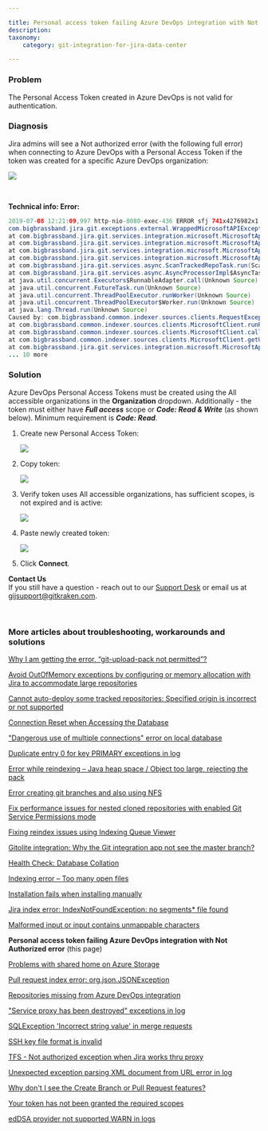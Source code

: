```yaml
---

title: Personal access token failing Azure DevOps integration with Not Authorized error
description:
taxonomy:
    category: git-integration-for-jira-data-center

---
```


### Problem

The Personal Access Token created in Azure DevOps is not valid for authentication.

### Diagnosis

Jira admins will see a Not authorized error (with the following full error) when connecting to Azure DevOps with a Personal Access Token if the token was created for a specific Azure DevOps organization:

![](/wp-content/uploads/gij-personal-access-token-failing-azure-devops.png)

&nbsp;

**Technical info: Error:**

```java
2019-07-08 12:21:09,997 http-nio-8080-exec-436 ERROR sfj 741x4276982x1 a7oa8 192.168.143.212 /rest/gitplugin/1.0/trackedfolders/scan/4994-Bpv7dj9zmeyFAAf6 [c.b.j.g.rest.exceptionmappers.WrappedIntegrationAPIExceptionMapper] Rest API has thrown exception.
com.bigbrassband.jira.git.exceptions.external.WrappedMicrosoftAPIException: External service error
at com.bigbrassband.jira.git.services.integration.microsoft.MicrosoftApi.getRepositoriesMS(MicrosoftApi.java:134)
at com.bigbrassband.jira.git.services.integration.microsoft.MicrosoftApi.getRepositories(MicrosoftApi.java:93)
at com.bigbrassband.jira.git.services.integration.microsoft.MicrosoftApiService.scan(MicrosoftApiService.java:132)
at com.bigbrassband.jira.git.services.integration.microsoft.MicrosoftApiService.fastScan(MicrosoftApiService.java:137)
at com.bigbrassband.jira.git.services.async.ScanTrackedRepoTask.run(ScanTrackedRepoTask.java:61)
at com.bigbrassband.jira.git.services.async.AsyncProcessorImpl$AsyncTaskWrapper.run(AsyncProcessorImpl.java:114)
at java.util.concurrent.Executors$RunnableAdapter.call(Unknown Source)
at java.util.concurrent.FutureTask.run(Unknown Source)
at java.util.concurrent.ThreadPoolExecutor.runWorker(Unknown Source)
at java.util.concurrent.ThreadPoolExecutor$Worker.run(Unknown Source)
at java.lang.Thread.run(Unknown Source)
Caused by: com.bigbrassband.common.indexer.sources.clients.RequestException: Microsoft https://app.vssps.visualstudio.com/_apis/profile/profiles/me?api-version=1.0 Unauthorized (401)
at com.bigbrassband.common.indexer.sources.clients.MicrosoftClient.runRequest(MicrosoftClient.java:288)
at com.bigbrassband.common.indexer.sources.clients.MicrosoftClient.callSingleApi(MicrosoftClient.java:239)
at com.bigbrassband.common.indexer.sources.clients.MicrosoftClient.getUserId(MicrosoftClient.java:173)
at com.bigbrassband.jira.git.services.integration.microsoft.MicrosoftApi.getRepositoriesMS(MicrosoftApi.java:125)
... 10 more
```

### Solution

Azure DevOps Personal Access Tokens must be created using the All accessible organizations in the **Organization** dropdown. Additionally - the token must either have _**Full access**_ scope or _**Code: Read & Write**_ (as shown below). Minimum requirement is _**Code: Read**_.

1.  Create new Personal Access Token:

    ![](/wp-content/uploads/gij-azure-devops-personal-access-token-all-accessible-organizations.png)

2.  Copy token:

    ![](/wp-content/uploads/gij-example-pat-azure-devops.png)

3.  Verify token uses All accessible organizations, has sufficient scopes, is not expired and is active:

    ![](/wp-content/uploads/gij-verify-scopes-orgs-azure-devops.png)

4.  Paste newly created token:

    ![](/wp-content/uploads/gij-manage-git-repos-azure-devops-tokens.png)

5.  Click **Connect**.

<div class="bbb-callout bbb--info">
    <div class="irow">
    <div class="ilogobox">
        <span class="logoimg"></span>
    </div>
    <div class="imsgbox">
        <b>Contact Us</b><br>
        If you still have a question - reach out to our <a href='https://help.gitkraken.com/git-integration-for-jira-data-center/gij-self-hosted-contact-support/'>Support Desk</a> or email us at <a href='mailto:gijsupport@gitkraken.com'>gijsupport@gitkraken.com</a>.
    </div>
    </div>
</div>

&nbsp;

### More articles about troubleshooting, workarounds and solutions

[Why I am getting the error, “git-upload-pack not permitted”?](/git-integration-for-jira-data-center/why-i-am-getting-the-error-git-upload-pack-not-permitted-gij-self-managed/)

[Avoid OutOfMemory exceptions by configuring or memory allocation with Jira to accommodate large repositories](/git-integration-for-jira-data-center/avoid-outofmemory-exceptions-by-configuring-or-memory-allocation-with-jira-to-accommodate-large-repositories-gij-self-managed)

[Cannot auto-deploy some tracked repositories: Specified origin is incorrect or not supported](/git-integration-for-jira-data-center/Cannot-auto-deploy-some-tracked-repositories-gij-self-managed)

[Connection Reset when Accessing the Database](/git-integration-for-jira-data-center/Connection-reset-when-accessing-the-database-gij-self-managed)

["Dangerous use of multiple connections" error on local database](/git-integration-for-jira-data-center/Dangerous-use-of-multiple-connections-error-on-local-database-gij-self-managed)

[Duplicate entry 0 for key PRIMARY exceptions in log](/git-integration-for-jira-data-center/Duplicate-entry-0-for-key-PRIMARY-exceptions-in-log-gij-self-managed)

[Error while reindexing – Java heap space / Object too large, rejecting the pack](/git-integration-for-jira-data-center/Error-while-reindexing-Java-heap-space-Object-too-large,-rejecting-the-pack-gij-self-managed)

[Error creating git branches and also using NFS](/git-integration-for-jira-data-center/error-creating-git-branches-gitlabpropertiesnotinitializedexception-and-using-nfs-gij-self-managed)

[Fix performance issues for nested cloned repositories with enabled Git Service Permissions mode](/git-integration-for-jira-data-center/Fix-performance-issues-for-nested-cloned-repositories-with-enabled-secure-mode-gij-self-managed)

[Fixing reindex issues using Indexing Queue Viewer](/git-integration-for-jira-data-center/fixing-reindex-issues-using-indexing-queue-viewer)

[Gitolite integration: Why the Git integration app not see the master branch?](/git-integration-for-jira-data-center/Gitolite-integration--why-the-Git-integration-app-not-see-the-master-branch-gij-self-managed)

[Health Check: Database Collation](/git-integration-for-jira-data-center/Health-check--database-collation-gij-self-managed)

[Indexing error – Too many open files](/git-integration-for-jira-data-center/Indexing-error-Too-many-open-files-gij-self-managed)

[Installation fails when installing manually](/git-integration-for-jira-data-center/Installation-fails-when-installing-manually-gij-self-managed)

[Jira index error: IndexNotFoundException: no segments* file found](/git-integration-for-jira-data-center/Jira-index-error--IndexNotFoundException--no-segments-file-found)

[Malformed input or input contains unmappable characters](/git-integration-for-jira-data-center/Malformed-input-or-input-contains-unmappable-characters-gij-self-managed)

**Personal access token failing Azure DevOps integration with Not Authorized error** (this page)

[Problems with shared home on Azure Storage](/git-integration-for-jira-data-center/Problems-with-shared-home-on-azure-storage-gij-self-managed)

[Pull request index error: org.json.JSONException](/git-integration-for-jira-data-center/Pull-request-index-error--JSONException-gij-self-managed)

[Repositories missing from Azure DevOps integration](/git-integration-for-jira-data-center/Repositories-missing-from-azure-devops-integration-gij-self-managed)

["Service proxy has been destroyed" exceptions in log](/git-integration-for-jira-data-center/service-proxy-has-been-destroyed-exceptions-in-log-gij-self-managed)

[SQLException 'Incorrect string value' in merge requests](/git-integration-for-jira-data-center/sqlexception-incorrect-string-value-in-merge-requests-gij-self-managed)

[SSH key file format is invalid](/git-integration-for-jira-data-center/ssh-key-file-format-is-invalid-gij-self-managed)

[TFS - Not authorized exception when Jira works thru proxy](/git-integration-for-jira-data-center/tfs-not-authorized-exception-when-jira-works-thru-proxy-gij-self-managed)

[Unexpected exception parsing XML document from URL error in log](/git-integration-for-jira-data-center/Unexpected-exception-parsing-XML-document-from-URL-error-in-log-gij-self-managed)

[Why don't I see the Create Branch or Pull Request features?](/git-integration-for-jira-data-center/why-dont-i-see-the-create-branch-or-pull-request-features-gij-self-managed)

[Your token has not been granted the required scopes](/git-integration-for-jira-data-center/Your-token-has-not-been-granted-the-required-scopes-gij-self-managed)

[edDSA provider not supported WARN in logs](/git-integration-for-jira-data-center/edDSA-provider-not-supported-WARN-in-logs-gij-self-managed)

